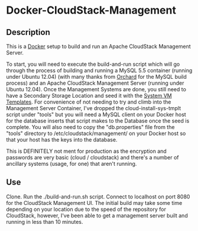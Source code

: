 Docker-CloudStack-Management
============

## Description

This is a [Docker](https://www.docker.io/) setup to build and run an Apache CloudStack Management Server. 

To start, you will need to execute the build-and-run script which will go through the process of building and running a MySQL 5.5 container (running under Ubuntu 12.04) (with many thanks from [Orchard](https://github.com/orchardup/docker-mysql) for the MySQL build process) and an Apache CloudStack Management Server (running under Ubuntu 12.04).
Once the Management Systems are done, you still need to have a Secondary Storage Location and seed it with the [System VM Templates](http://docs.cloudstack.apache.org/projects/cloudstack-installation/en/latest/installation.html#prepare-the-system-vm-template). For convenience of not needing to try and climb into the Management Server Container, I've dropped the cloud-install-sys-tmplt script under "tools" but you will need a MySQL client on your Docker host for the database inserts that script makes to the Database once the seed is complete. You will also need to copy the "db.properties" file from the "tools" directory to /etc/cloudstack/management/ on your Docker host so that your host has the keys into the database.

This is DEFINITELY not ment for production as the encryption and passwords are very basic (cloud / cloudstack) and there's a number of ancillary systems (usage, for one) that aren't running.

## Use

Clone. Run the ./build-and-run.sh script. Connect to localhost on port 8080 for the CloudStack Management UI.
The initial build may take some time depending on your location due to the speed of the repository for CloudStack, however, I've been able to get a management server built and running in less than 10 minutes.
